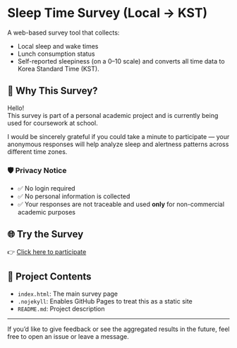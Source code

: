 # Sleep Time Survey (Local → KST)

A web-based survey tool that collects:
- Local sleep and wake times
- Lunch consumption status
- Self-reported sleepiness (on a 0–10 scale)
and converts all time data to Korea Standard Time (KST).

## 🙏 Why This Survey?

Hello!  
This survey is part of a personal academic project and is currently being used for coursework at school.

I would be sincerely grateful if you could take a minute to participate — your anonymous responses will help analyze sleep and alertness patterns across different time zones.

### 🛡 Privacy Notice

- ✅ No login required  
- ✅ No personal information is collected  
- ✅ Your responses are not traceable and used **only** for non-commercial academic purposes  

## 🌐 Try the Survey

👉 [Click here to participate](https://ep-wyvern.github.io/sleep-time-survey-kst/)

## 📁 Project Contents

- `index.html`: The main survey page
- `.nojekyll`: Enables GitHub Pages to treat this as a static site
- `README.md`: Project description

---

If you’d like to give feedback or see the aggregated results in the future, feel free to open an issue or leave a message.
